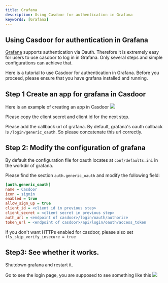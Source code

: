 ```yaml
---
title: Grafana
description: Using Casdoor for authentication in Grafana
keywords: [Grafana]
---
```


## Using Casdoor for authentication in Grafana

[Grafana](https://grafana.com/oss/grafana/) supports authentication via Oauth. Therefore it is extremely easy for users to use casdoor to log in in Grafana. Only several steps and simple configurations can achieve that.

Here is a tutorial to use Casdoor for authentication in Grafana. Before you proceed, please ensure that you have grafana installed and running.

## Step 1 Create an app for grafana in Casdoor
Here is an example of creating an app in Casdoor
![](/img/grafana_1.png)

Please copy the client secret and client id for the next step.

Please add the callback url of grafana. By default, grafana's oauth callback is `/login/generic_oauth`. So please concatenate this url correctly.

## Step 2: Modify the configuration of grafana
By default the configuration file for oauth locates at `conf/defaults.ini` in the workdir of grafana.

Please find the section `auth.generic_oauth` and modify the following field:
```ini
[auth.generic_oauth]
name = Casdoor
icon = signin
enabled = true
allow_sign_up = true
client_id = <client id in previous step>
client_secret = <client secret in previous step>
auth_url = <endpoint of casdoor>/login/oauth/authorize
token_url = <endpoint of casdoor>/api/login/oauth/access_token

```

If you don't want HTTPs enabled for casdoor, please also set `tls_skip_verify_insecure = true`


## Step3: See whether it works.

Shutdown grafana and restart it.

Go to see the login page, you are supposed to see something like this
![](/img/grafana_2.png)



